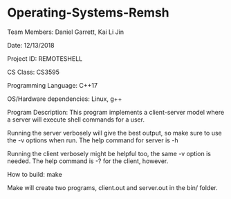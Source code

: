 # Operating-Systems-Remsh

Team Members:				Daniel Garrett, Kai Li Jin

Date:						12/13/2018

Project ID:					REMOTESHELL

CS Class:					CS3595

Programming Language:		C++17

OS/Hardware dependencies:	Linux, g++

Program Description:	This program implements a client-server model
where a server will execute shell commands for a user. 

Running the server verbosely will give the best output, so make sure to 
use the -v options when run. The help command for server is -h

Running the client verbosely might be helpful too, the same -v option is
needed. The help command is -? for the client, however.

How to build:	make

Make will create two programs, client.out and server.out in the bin/ folder.
